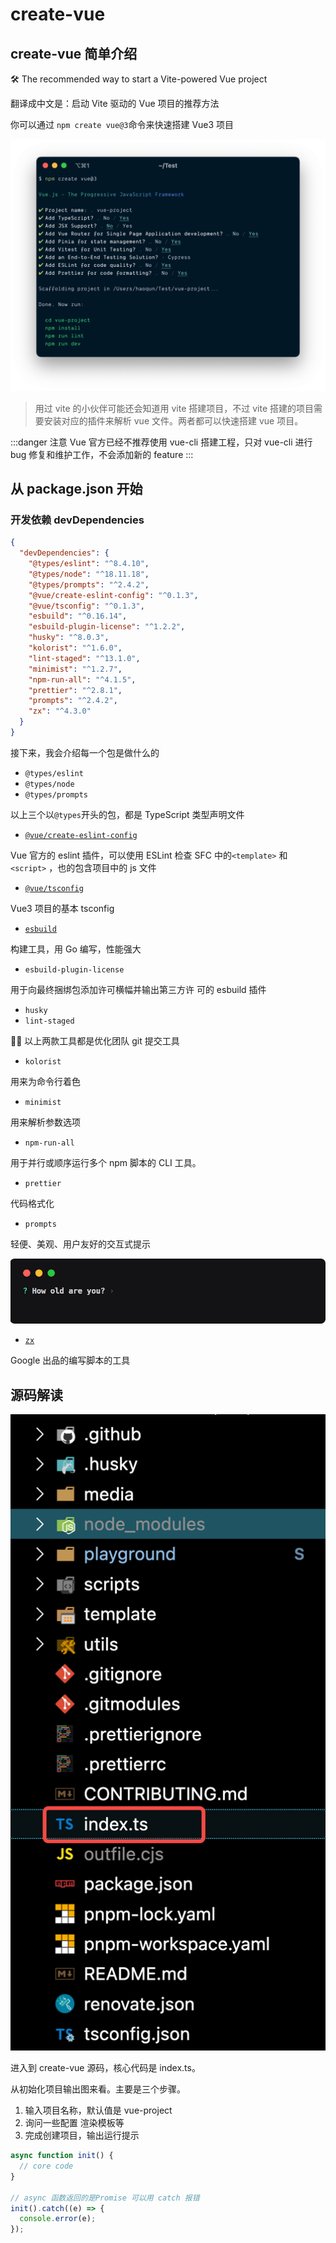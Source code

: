 # create-vue

## create-vue 简单介绍

🛠️ The recommended way to start a Vite-powered Vue project

翻译成中文是：启动 Vite 驱动的 Vue 项目的推荐方法

你可以通过 `npm create vue@3`命令来快速搭建 Vue3 项目

![](../public/vue/2023-02-02-13-14-20.png)

> 用过 vite 的小伙伴可能还会知道用 vite 搭建项目，不过
> vite 搭建的项目需要安装对应的插件来解析 vue 文件。两者都可以快速搭建 vue 项目。

:::danger 注意
Vue 官方已经不推荐使用 vue-cli 搭建工程，只对 vue-cli 进行 bug 修复和维护工作，不会添加新的 feature
:::

## 从 package.json 开始

### 开发依赖 devDependencies

```json
{
  "devDependencies": {
    "@types/eslint": "^8.4.10",
    "@types/node": "^18.11.18",
    "@types/prompts": "^2.4.2",
    "@vue/create-eslint-config": "^0.1.3",
    "@vue/tsconfig": "^0.1.3",
    "esbuild": "^0.16.14",
    "esbuild-plugin-license": "^1.2.2",
    "husky": "^8.0.3",
    "kolorist": "^1.6.0",
    "lint-staged": "^13.1.0",
    "minimist": "^1.2.7",
    "npm-run-all": "^4.1.5",
    "prettier": "^2.8.1",
    "prompts": "^2.4.2",
    "zx": "^4.3.0"
  }
}
```

接下来，我会介绍每一个包是做什么的

- `@types/eslint`
- `@types/node`
- `@types/prompts`

以上三个以`@types`开头的包，都是 TypeScript 类型声明文件

- [`@vue/create-eslint-config`](https://github.com/vuejs/create-eslint-config)

Vue 官方的 eslint 插件，可以使用 ESLint 检查 SFC 中的`<template>` 和 `<script>` ，也的包含项目中的 js 文件

- [`@vue/tsconfig`](https://github.com/vuejs/tsconfig)

Vue3 项目的基本 tsconfig

- [`esbuild`](https://esbuild.docschina.org/)

构建工具，用 Go 编写，性能强大

- `esbuild-plugin-license`

用于向最终捆绑包添加许可横幅并输出第三方许
可的 esbuild 插件

- `husky`
- `lint-staged`

🚫💩 以上两款工具都是优化团队 git 提交工具

- `kolorist`

用来为命令行着色

- `minimist`

用来解析参数选项

- `npm-run-all`

用于并行或顺序运行多个 npm 脚本的 CLI 工具。

- `prettier`

代码格式化

- `prompts`

轻便、美观、用户友好的交互式提示

![](https://github.com/terkelg/prompts/raw/master/media/example.gif)

- [`zx`](https://github.com/google/zx)

Google 出品的编写脚本的工具

## 源码解读

![](../public/vue/2023-02-02-13-35-36.png)

进入到 create-vue 源码，核心代码是 index.ts。

从初始化项目输出图来看。主要是三个步骤。

1. 输入项目名称，默认值是 vue-project
2. 询问一些配置 渲染模板等
3. 完成创建项目，输出运行提示

```js
async function init() {
  // core code
}

// async 函数返回的是Promise 可以用 catch 报错
init().catch((e) => {
  console.error(e);
});
```
